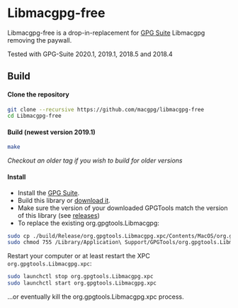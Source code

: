Libmacgpg-free
=========

Libmacgpg-free is a drop-in-replacement for [GPG Suite](https://gpgtools.org) Libmacgpg removing the paywall.

Tested with GPG-Suite 2020.1, 2019.1, 2018.5 and 2018.4

Build
-----

#### Clone the repository
```bash
git clone --recursive https://github.com/macgpg/libmacgpg-free
cd Libmacgpg-free
```

#### Build (newest version 2019.1)
```bash
make
```
*Checkout an older tag if you wish to build for older versions*

#### Install
* Install the [GPG Suite](https://gpgtools.org).
* Build this library or [download it](https://github.com/macgpg/libmacgpg-free/releases).
* Make sure the version of your downloaded GPGTools match the version of this library (see [releases](https://github.com/macgpg/libmacgpg-free/releases))
* To replace the existing org.gpgtools.Libmacgpg:

```bash
sudo cp ./build/Release/org.gpgtools.Libmacgpg.xpc/Contents/MacOS/org.gpgtools.Libmacgpg /Library/Application\ Support/GPGTools/org.gpgtools.Libmacgpg.xpc/Contents/MacOS
sudo chmod 755 /Library/Application\ Support/GPGTools/org.gpgtools.Libmacgpg.xpc/Contents/MacOS/org.gpgtools.Libmacgpg
```

Restart your computer or at least restart the XPC `org.gpgtools.Libmacgpg.xpc`:
```bash
sudo launchctl stop org.gpgtools.Libmacgpg.xpc
sudo launchctl start org.gpgtools.Libmacgpg.xpc
```

...or eventually kill the org.gpgtools.Libmacgpg.xpc process.
